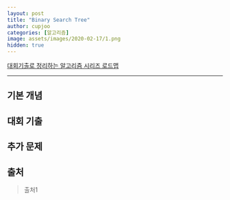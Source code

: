 ```yaml
---
layout: post
title: "Binary Search Tree"
author: cupjoo
categories: [알고리즘]
image: assets/images/2020-02-17/1.png
hidden: true
---
```


[대회기출로 정리하는 알고리즘 시리즈 로드맵](https://cupjoo.github.io/대회기출로-정리하는-알고리즘-시리즈-로드맵)

---

## 기본 개념

## 대회 기출

## 추가 문제

## 출처

> 출처1
